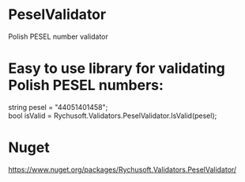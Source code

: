 # PeselValidator
Polish PESEL number validator

# Easy to use library for validating Polish PESEL numbers:
string pesel = "44051401458"; <br />
bool isValid = Rychusoft.Validators.PeselValidator.IsValid(pesel); <br />

# Nuget
https://www.nuget.org/packages/Rychusoft.Validators.PeselValidator/

